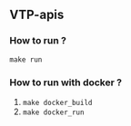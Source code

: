 ## VTP-apis

### How to run ?

``make run``

### How to run with docker ?

1. `make docker_build `
2. `make docker_run`
